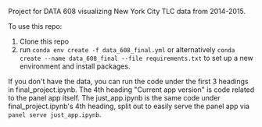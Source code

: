 Project for DATA 608 visualizing New York City TLC data from 2014-2015.

To use this repo:
1) Clone this repo
2) run `conda env create -f data_608_final.yml` or alternatively `conda create --name data_608_final --file requirements.txt` to set up a new environment and install packages.

If you don't have the data, you can run the code under the first 3 headings in final_project.ipynb. The 4th heading "Current app version" is code related to the panel app itself. The just_app.ipynb is the same code under final_project.ipynb's 4th heading, split out to easily serve the panel app via `panel serve just_app.ipynb`.
